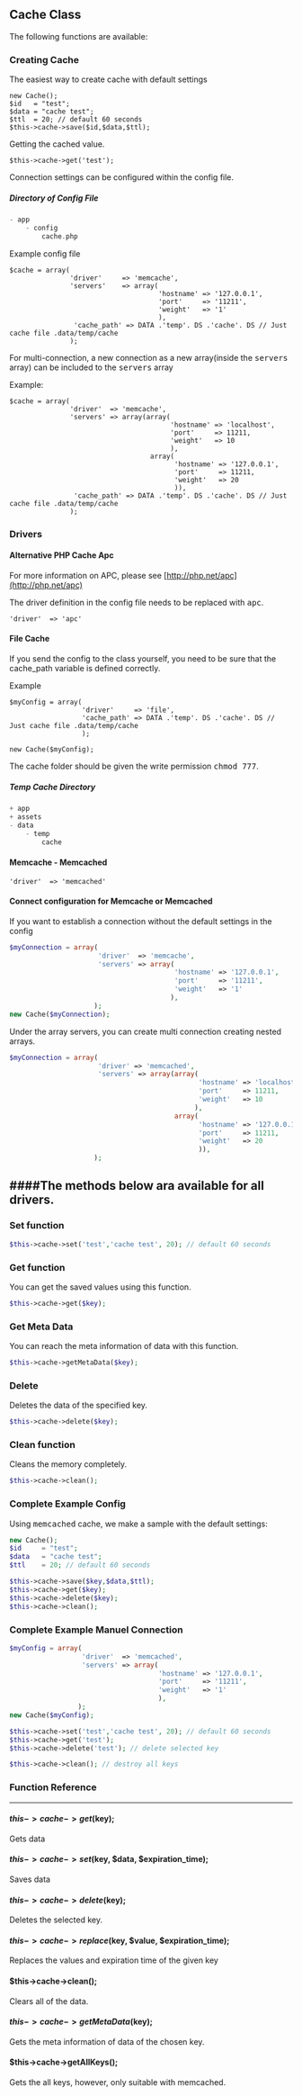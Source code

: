 ## Cache Class

The following functions are available:

### Creating Cache

The easiest way to create cache with default settings
```
new Cache();
$id   = "test";
$data = "cache test";
$ttl  = 20; // default 60 seconds
$this->cache->save($id,$data,$ttl);
```
Getting the cached value.
```
$this->cache->get('test');
```
Connection settings can be configured within the config file.

##### Directory of Config File

```php
- app
	- config
		cache.php
```
Example config file
```
$cache = array(
			   'driver'     => 'memcache',
			   'servers'    => array(
								     'hostname' => '127.0.0.1',
									 'port'     => '11211',
									 'weight'   => '1'
									 ),
				'cache_path' => DATA .'temp'. DS .'cache'. DS // Just cache file .data/temp/cache
			   );
```

For multi-connection, a new connection as a new array(inside the <kbd>servers</kbd> array)  can be included to the <kbd>servers</kbd> array  

Example:
```
$cache = array(
			   'driver'	 => 'memcache',
			   'servers' => array(array(
                                        'hostname' => 'localhost',
                                        'port'     => 11211,
                                        'weight'   => 10
                                        ),
                                   array(
                                         'hostname' => '127.0.0.1',
                                         'port'     => 11211,
                                         'weight'   => 20
                                         )),	 
				'cache_path' => DATA .'temp'. DS .'cache'. DS // Just cache file .data/temp/cache
			   );
```

### Drivers

#### Alternative PHP Cache Apc

For more information on APC, please see [http://php.net/apc](http://php.net/apc)

The driver definition in the config file needs to be replaced with <kbd>apc</kbd>.
```
'driver'  => 'apc'
```

#### File Cache
If you send the config to the class yourself, you need to be sure that the cache_path variable is defined correctly.

Example
```
$myConfig = array(
				  'driver'	   => 'file',
				  'cache_path' => DATA .'temp'. DS .'cache'. DS // Just cache file .data/temp/cache
				  );

new Cache($myConfig);
```
The cache folder should be given the write permission <kbd>chmod 777</kbd>. 

##### Temp Cache Directory
```php
+ app
+ assets
- data
	- temp
		cache
```
#### Memcache - Memcached
```
'driver'  => 'memcached'
```

#### Connect configuration for Memcache or Memcached
If you want to establish a connection without the default settings in the config

```php
$myConnection = array(
					  'driver'  => 'memcache',
					  'servers'	=> array(
				  						 'hostname' => '127.0.0.1',
				  						 'port'     => '11211',
				  						 'weight'   => '1'
				  						),
					 );
new Cache($myConnection);
```
Under the array servers, you can create multi connection creating nested arrays. 
```php
$myConnection = array(
					  'driver' => 'memcached',
					  'servers' => array(array(
                                        	   'hostname' => 'localhost',
                                        	   'port'     => 11211,
                                        	   'weight'   => 10
                                        	  ),
                                       	 array(
                                       	 	   'hostname' => '127.0.0.1',
                                       	 	   'port'     => 11211,
                                       	 	   'weight'   => 20
                                       	 	   )),
					 );
```

####The methods below ara available for all drivers.
---

### Set function

```php
$this->cache->set('test','cache test', 20); // default 60 seconds
```

### Get function
You can get the saved values using this function.

```php
$this->cache->get($key);
```

### Get Meta Data
You can reach the meta information of data with this function.

```php
$this->cache->getMetaData($key);
```
### Delete

Deletes the data of the specified key.

```php
$this->cache->delete($key);
```

### Clean function
Cleans the memory completely.

```php
$this->cache->clean();
```
### Complete Example Config
Using <kbd>memcached</kbd> cache, we make a sample with the default settings:
```php
new Cache();
$id 	= "test";
$data 	= "cache test";
$ttl  	= 20; // default 60 seconds

$this->cache->save($key,$data,$ttl);
$this->cache->get($key);
$this->cache->delete($key);
$this->cache->clean();
```
### Complete Example Manuel Connection

```php
$myConfig = array(
				  'driver'	=> 'memcached',
				  'servers'	=> array(
				  					 'hostname' => '127.0.0.1',
				  					 'port'     => '11211',
				  					 'weight'   => '1'
				  					 ),
				 );
new Cache($myConfig);

$this->cache->set('test','cache test', 20); // default 60 seconds
$this->cache->get('test');
$this->cache->delete('test'); // delete selected key

$this->cache->clean(); // destroy all keys
```

### Function Reference

---

#### $this->cache->get($key);

Gets data

#### $this->cache->set($key, $data, $expiration_time);

Saves data

#### $this->cache->delete($key);

Deletes the selected key.

#### $this->cache->replace($key, $value, $expiration_time);

Replaces the values and expiration time of the given key

#### $this->cache->clean();

Clears all of the data.

#### $this->cache->getMetaData($key);

Gets the meta information of data of the chosen key.

#### $this->cache->getAllKeys();

Gets the all keys, however, only suitable with memcached.



